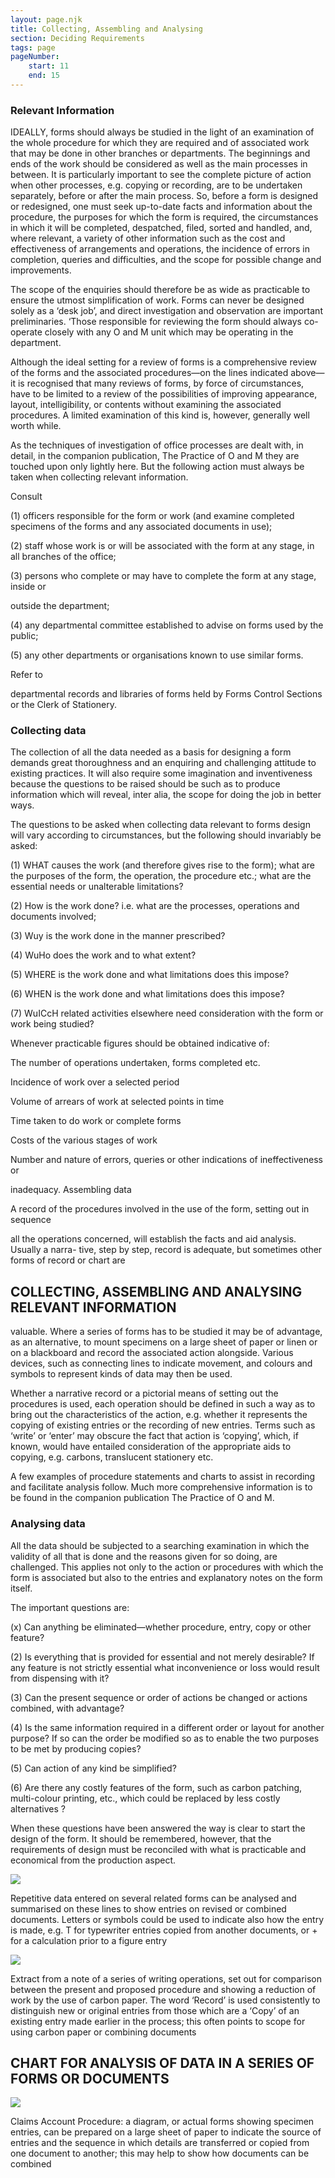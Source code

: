 ```yaml
---
layout: page.njk
title: Collecting, Assembling and Analysing
section: Deciding Requirements
tags: page
pageNumber:
    start: 11
    end: 15
---
```


### Relevant Information

IDEALLY, forms should always be studied in the light of an examination of the whole
procedure for which they are required and of associated work that may be done in
other branches or departments. The beginnings and ends of the work should be considered as well as the main processes in between. It is particularly important to see the
complete picture of action when other processes, e.g. copying or recording, are to be
undertaken separately, before or after the main process. So, before a form is designed
or redesigned, one must seek up-to-date facts and information about the procedure,
the purposes for which the form is required, the circumstances in which it will be
completed, despatched, filed, sorted and handled, and, where relevant, a variety of
other information such as the cost and effectiveness of arrangements and operations,
the incidence of errors in completion, queries and difficulties, and the scope for possible
change and improvements.

The scope of the enquiries should therefore be as wide as practicable to ensure the
utmost simplification of work. Forms can never be designed solely as a ‘desk job’, and
direct investigation and observation are important preliminaries. ‘Those responsible
for reviewing the form should always co-operate closely with any O and M unit which
may be operating in the department.

Although the ideal setting for a review of forms is a comprehensive review of the
forms and the associated procedures—on the lines indicated above—it is recognised
that many reviews of forms, by force of circumstances, have to be limited to a review
of the possibilities of improving appearance, layout, intelligibility, or contents without
examining the associated procedures. A limited examination of this kind is, however,
generally well worth while.

As the techniques of investigation of office processes are dealt with, in detail, in
the companion publication, The Practice of O and M they are touched upon only
lightly here. But the following action must always be taken when collecting relevant
information.

Consult

(1) officers responsible for the form or work (and examine completed specimens of
the forms and any associated documents in use);

(2) staff whose work is or will be associated with the form at any stage, in all
branches of the office;

(3) persons who complete or may have to complete the form at any stage, inside or

outside the department;

(4) any departmental committee established to advise on forms used by the public;

(5) any other departments or organisations known to use similar forms.

Refer to

departmental records and libraries of forms held by Forms Control Sections or the
Clerk of Stationery.

### Collecting data

The collection of all the data needed as a basis for designing a form demands great
thoroughness and an enquiring and challenging attitude to existing practices. It will
also require some imagination and inventiveness because the questions to be raised
should be such as to produce information which will reveal, inter alia, the scope for
doing the job in better ways.

The questions to be asked when collecting data relevant to forms design will vary
according to circumstances, but the following should invariably be asked:

(1) WHAT causes the work (and therefore gives rise to the form); what are the
purposes of the form, the operation, the procedure etc.; what are the essential needs
or unalterable limitations?

(2) How is the work done? i.e. what are the processes, operations and documents
involved;

(3) Wuy is the work done in the manner prescribed?

(4) WuHo does the work and to what extent?

(5) WHERE is the work done and what limitations does this impose?

(6) WHEN is the work done and what limitations does this impose?

(7) WuICcH related activities elsewhere need consideration with the form or work
being studied?

Whenever practicable figures should be obtained indicative of:

The number of operations undertaken, forms completed etc.

Incidence of work over a selected period

Volume of arrears of work at selected points in time

Time taken to do work or complete forms

Costs of the various stages of work

Number and nature of errors, queries or other indications of ineffectiveness or

inadequacy.
Assembling data

A record of the procedures involved in the use of the form, setting out in sequence

all the operations concerned, will establish the facts and aid analysis. Usually a narra-
tive, step by step, record is adequate, but sometimes other forms of record or chart are

## COLLECTING, ASSEMBLING AND ANALYSING RELEVANT INFORMATION

valuable. Where a series of forms has to be studied it may be of advantage, as an
alternative, to mount specimens on a large sheet of paper or linen or on a blackboard
and record the associated action alongside. Various devices, such as connecting lines
to indicate movement, and colours and symbols to represent kinds of data may then
be used.

Whether a narrative record or a pictorial means of setting out the procedures is used,
each operation should be defined in such a way as to bring out the characteristics of the
action, e.g. whether it represents the copying of existing entries or the recording of
new entries. Terms such as ‘write’ or ‘enter’ may obscure the fact that action is
‘copying’, which, if known, would have entailed consideration of the appropriate aids
to copying, e.g. carbons, translucent stationery etc.

A few examples of procedure statements and charts to assist in recording and
facilitate analysis follow. Much more comprehensive information is to be found in
the companion publication The Practice of O and M.

### Analysing data

All the data should be subjected to a searching examination in which the validity of
all that is done and the reasons given for so doing, are challenged. This applies not
only to the action or procedures with which the form is associated but also to the
entries and explanatory notes on the form itself.

The important questions are:

(x) Can anything be eliminated—whether procedure, entry, copy or other feature?

(2) Is everything that is provided for essential and not merely desirable? If any
feature is not strictly essential what inconvenience or loss would result from dispensing
with it?

(3) Can the present sequence or order of actions be changed or actions combined,
with advantage?

(4) Is the same information required in a different order or layout for another
purpose? If so can the order be modified so as to enable the two purposes to be met by
producing copies?

(5) Can action of any kind be simplified?

(6) Are there any costly features of the form, such as carbon patching, multi-colour
printing, etc., which could be replaced by less costly alternatives ?

When these questions have been answered the way is clear to start the design of the
form. It should be remembered, however, that the requirements of design must be
reconciled with what is practicable and economical from the production aspect.

![](1.jpg)

Repetitive data entered on several related forms can be analysed and summarised on these
lines to show entries on revised or combined documents. Letters or symbols could be used
to indicate also how the entry is made, e.g. T for typewriter entries copied from another
documents, or + for a calculation prior to a figure entry

![](2.jpg)

Extract from a note of a series of writing operations, set out for comparison between the
present and proposed procedure and showing a reduction of work by the use of carbon
paper. The word ‘Record’ is used consistently to distinguish new or original entries from
those which are a ‘Copy’ of an existing entry made earlier in the process; this often points
to scope for using carbon paper or combining documents

## CHART FOR ANALYSIS OF DATA IN A SERIES OF FORMS OR DOCUMENTS

![](3.jpg)

Claims Account Procedure: a diagram, or actual forms showing specimen entries, can be
prepared on a large sheet of paper to indicate the source of entries and the sequence in
which details are transferred or copied from one document to another; this may help to
show how documents can be combined
